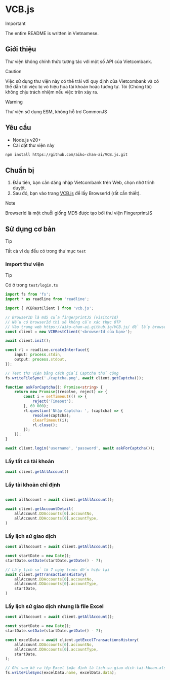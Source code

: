 # VCB.js

> [!IMPORTANT]
> The entire README is written in Vietnamese.

## Giới thiệu

Thư viện không chính thức tương tác với một số API của Vietcombank.

> [!CAUTION]
> Việc sử dụng thư viện này có thể trái với quy định của Vietcombank và có thể dẫn tới việc bị vô hiệu hóa tài khoản hoặc tương tự. Tôi (Chúng tôi) không chịu trách nhiệm nếu việc trên xảy ra.

> [!WARNING]
> Thư viện sử dụng ESM, không hỗ trợ CommonJS

## Yêu cầu

- Node.js v20+
- Cài đặt thư viện này
```sh
npm install https://github.com/aiko-chan-ai/VCB.js.git
```

## Chuẩn bị

1. Đầu tiên, bạn cần đăng nhập Vietcombank trên Web, chọn nhớ trình duyệt.
2. Sau đó, bạn vào trang [VCB.js](https://aiko-chan-ai.github.io/VCB.js) để lấy BrowserId (rất cần thiết).

> [!NOTE]
> BrowserId là một chuỗi giống MD5 được tạo bởi thư viện FingerprintJS

## Sử dụng cơ bản

> [!TIP]
> Tất cả ví dụ đều có trong thư mục `test`

### Import thư viện

> [!TIP]
> Có ở trong `test/login.ts`

```typescript
import fs from 'fs';
import * as readline from 'readline';

import { VCBRestClient } from 'vcb.js';

// BrowserID là md5 của fingerprintJS (visitorId)
// Nếu có browserId thì sẽ không cần xác thực OTP
// Vào trang web https://aiko-chan-ai.github.io/VCB.js/ để lấy browserId
const client = new VCBRestClient('<browserId của bạn>');

await client.init();

const rl = readline.createInterface({
	input: process.stdin,
	output: process.stdout,
});

// Test thư viện bằng cách giải Captcha thủ công
fs.writeFileSync('./captcha.png', await client.getCaptcha());

function askForCaptcha(): Promise<string> {
	return new Promise((resolve, reject) => {
		const i = setTimeout(() => {
			reject('Timeout');
		}, 60_000);
		rl.question('Nhập Captcha: ', (captcha) => {
			resolve(captcha);
			clearTimeout(i);
			rl.close();
		});
	});
}

await client.login('username', 'password', await askForCaptcha());
```

### Lấy tất cả tài khoản
```ts
await client.getAllAccount()
```

### Lấy tài khoản chỉ định
```ts

const allAccount = await client.getAllAccount();

await client.getAccountDetail(
	allAccount.DDAccounts[0].accountNo,
	allAccount.DDAccounts[0].accountType,
)

```

### Lấy lịch sử giao dịch
```ts
const allAccount = await client.getAllAccount();

const startDate = new Date();
startDate.setDate(startDate.getDate() - 7);

// Lấy lịch sử từ 7 ngày trước đến hiện tại
await client.getTransactionsHistory(
	allAccount.DDAccounts[0].accountNo,
	allAccount.DDAccounts[0].accountType,
    startDate,
)
```

### Lấy lịch sử giao dịch nhưng là file Excel
```ts
const allAccount = await client.getAllAccount();

const startDate = new Date();
startDate.setDate(startDate.getDate() - 7);

const excelData = await client.getExcelTransactionsHistory(
	allAccount.DDAccounts[0].accountNo,
	allAccount.DDAccounts[0].accountType,
	startDate,
);

// Ghi sao kê ra tệp Excel (mặc định là lich-su-giao-dich-tai-khoan.xlsx)
fs.writeFileSync(excelData.name, excelData.data);
```